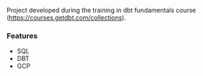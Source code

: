 Project developed during the training in dbt fundamentals course (https://courses.getdbt.com/collections).

### Features

- SQL
- DBT
- GCP
